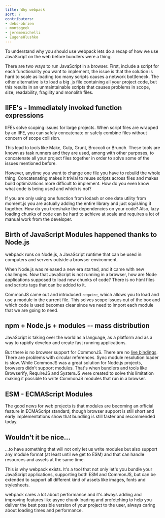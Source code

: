 ```yaml
---
title: Why webpack
sort: 7
contributors:
- debs-obrien
- montogeek
- jeremenichelli
- EugeneHlushko
---
```


To understand why you should use webpack lets do a recap of how we use JavaScript on the web before bundlers were a thing.

There are two ways to run JavaScript in a browser. First, include a script for each functionality you want to implement, the issue is that the solution is hard to scale as loading too many scripts causes a network bottleneck. The other alternative is to load a big .js file containing all your project code, but this results in an unmaintainable scripts that causes problems in scope, size, readability, fragility and monolith files.


## IIFE's - Immediately invoked function expressions

IIFEs solve scoping issues for large projects. When script files are wrapped by an IIFE, you can safely concatenate or safely combine files without concern of scope collision. 

This lead to tools like Make, Gulp, Grunt, Broccoli or Brunch. These tools are known as task runners and they are used, among with other purposes, to concatenate all your project files together in order to solve some of the issues mentioned before.

However, anytime you want to change one file you have to rebuild the whole thing. Concatenating makes it trivial to reuse scripts across files and makes build optimizations more difficult to implement. How do you even know what code is being used and which is not?

If you are only using one function from lodash or one date utility from moment.js you are actually adding the entire library and just squishing it together. How do you treeshake the dependencies on your code? Also, lazy loading chunks of code can be hard to achieve at scale and requires a lot of manual work from the developer.


## Birth of JavaScript Modules happened thanks to Node.js

webpack runs on Node.js, a JavaScript runtime that can be used in computers and servers outside a browser environment.

When Node.js was released a new era started, and it came with new challenges. Now that JavaScript is not running in a browser, how are Node applications supposed to load new chunks of code? There is no html files and scripts tags that can be added to it.

CommonJS came out and introduced `require`, which allows you to load and use a module in the current file. This solves scope issues out of the box and which code is used becomes clear since we need to import each module that we are going to need.


## npm + Node.js + modules -- mass distribution

JavaScript is taking over the world as a language, as a platform and as a way to rapidly develop and create fast running applications. 

But there is no browser support for CommonJS. There are no [live bindings](https://medium.com/webpack/the-state-of-javascript-modules-4636d1774358). There are problems with circular references. Sync module resolution loader is slow. While CommonJS was a great solution for Node.js projects, browsers didn't support modules. That's when bundlers and tools like Browserify, RequireJS and SystemJS were created to solve this limitation making it possible to write CommonJS modules that run in a browser.


## ESM - ECMAScript Modules

The good news for web projects is that modules are becoming an official feature in ECMAScript standard, though browser support is still short and early implementations show that bundling is still faster and recommended today.


## Wouldn't it be nice…

...to have something that will not only let us write modules but also support any module format (at least until we get to ESM) and that can handle resources and assets at the same time.

This is why webpack exists. It's a tool that not only let's you bundle your JavaScript applications, supporting both ESM and CommonJS, but can be extended to support all different kind of assets like images, fonts and stylesheets.

webpack cares a lot about performance and it's always adding and improving features like async chunk loading and prefetching to help you deliver the best possible version of your project to the user, always caring about loading times and performance.
